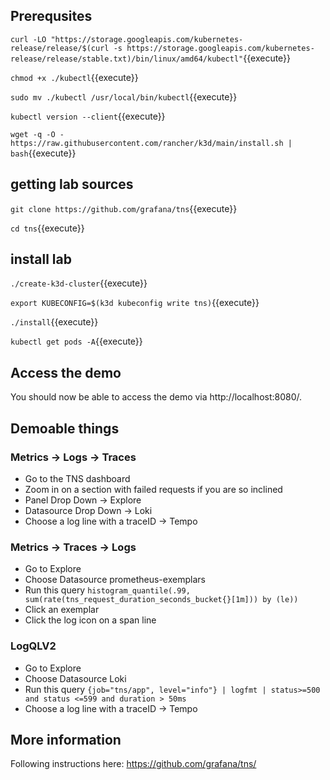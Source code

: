## Prerequsites

`curl -LO "https://storage.googleapis.com/kubernetes-release/release/$(curl -s https://storage.googleapis.com/kubernetes-release/release/stable.txt)/bin/linux/amd64/kubectl"`{{execute}}

`chmod +x ./kubectl`{{execute}}

`sudo mv ./kubectl /usr/local/bin/kubectl`{{execute}}

`kubectl version --client`{{execute}}

`wget -q -O - https://raw.githubusercontent.com/rancher/k3d/main/install.sh | bash`{{execute}}

## getting lab sources

`git clone https://github.com/grafana/tns`{{execute}}

`cd tns`{{execute}}

## install lab

`./create-k3d-cluster`{{execute}}

`export KUBECONFIG=$(k3d kubeconfig write tns)`{{execute}}

`./install`{{execute}}

`kubectl get pods -A`{{execute}}

## Access the demo 

You should now be able to access the demo via http://localhost:8080/.


## Demoable things

### Metrics -> Logs -> Traces
- Go to the TNS dashboard
- Zoom in on a section with failed requests if you are so inclined
- Panel Drop Down -> Explore
- Datasource Drop Down -> Loki
- Choose a log line with a traceID -> Tempo

### Metrics -> Traces -> Logs
- Go to Explore
- Choose Datasource prometheus-exemplars
- Run this query `histogram_quantile(.99, sum(rate(tns_request_duration_seconds_bucket{}[1m])) by (le))`
- Click an exemplar
- Click the log icon on a span line

### LogQLV2
- Go to Explore
- Choose Datasource Loki
- Run this query `{job="tns/app", level="info"} | logfmt | status>=500 and status <=599 and duration > 50ms`
- Choose a log line with a traceID -> Tempo

## More information

Following instructions here: https://github.com/grafana/tns/
